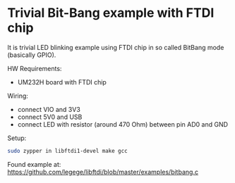 # Trivial Bit-Bang example with FTDI chip

It is trivial LED blinking example using FTDI chip in so called
BitBang mode (basically GPIO).

HW Requirements:
- UM232H board with FTDI chip

Wiring:
- connect VIO and 3V3
- connect 5V0 and USB
- connect LED with resistor (around 470 Ohm) between pin AD0 and GND

Setup:
```bash
sudo zypper in libftdi1-devel make gcc
```

Found example at:
https://github.com/legege/libftdi/blob/master/examples/bitbang.c

